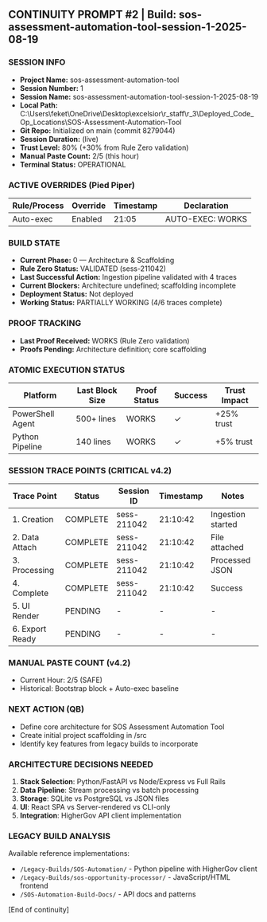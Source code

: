 ## CONTINUITY PROMPT #2 | Build: sos-assessment-automation-tool-session-1-2025-08-19

### SESSION INFO
- **Project Name:** sos-assessment-automation-tool
- **Session Number:** 1
- **Session Name:** sos-assessment-automation-tool-session-1-2025-08-19
- **Local Path:** C:\Users\feket\OneDrive\Desktop\excelsior\r_staff\r_3\Deployed_Code_Op_Locations\SOS-Assessment-Automation-Tool
- **Git Repo:** Initialized on main (commit 8279044)
- **Session Duration:** (live)
- **Trust Level:** 80% (+30% from Rule Zero validation)
- **Manual Paste Count:** 2/5 (this hour)
- **Terminal Status:** OPERATIONAL

### ACTIVE OVERRIDES (Pied Piper)
| Rule/Process | Override | Timestamp | Declaration |
|-------------|----------|-----------|-------------|
| Auto-exec | Enabled | 21:05 | AUTO-EXEC: WORKS |

### BUILD STATE
- **Current Phase:** 0 — Architecture & Scaffolding
- **Rule Zero Status:** VALIDATED (sess-211042)
- **Last Successful Action:** Ingestion pipeline validated with 4 traces
- **Current Blockers:** Architecture undefined; scaffolding incomplete
- **Deployment Status:** Not deployed
- **Working Status:** PARTIALLY WORKING (4/6 traces complete)

### PROOF TRACKING
- **Last Proof Received:** WORKS (Rule Zero validation)
- **Proofs Pending:** Architecture definition; core scaffolding

### ATOMIC EXECUTION STATUS
| Platform | Last Block Size | Proof Status | Success | Trust Impact |
|----------|------------------|--------------|---------|--------------|
| PowerShell Agent | 500+ lines | WORKS | ✓ | +25% trust |
| Python Pipeline | 140 lines | WORKS | ✓ | +5% trust |

### SESSION TRACE POINTS (CRITICAL v4.2)
| Trace Point | Status | Session ID | Timestamp | Notes |
|-------------|--------|------------|-----------|-------|
| 1. Creation | COMPLETE | sess-211042 | 21:10:42 | Ingestion started |
| 2. Data Attach | COMPLETE | sess-211042 | 21:10:42 | File attached |
| 3. Processing | COMPLETE | sess-211042 | 21:10:42 | Processed JSON |
| 4. Complete | COMPLETE | sess-211042 | 21:10:42 | Success |
| 5. UI Render | PENDING | - | - | - |
| 6. Export Ready | PENDING | - | - | - |

### MANUAL PASTE COUNT (v4.2)
- Current Hour: 2/5 (SAFE)
- Historical: Bootstrap block + Auto-exec baseline

### NEXT ACTION (QB)
- Define core architecture for SOS Assessment Automation Tool
- Create initial project scaffolding in /src
- Identify key features from legacy builds to incorporate

### ARCHITECTURE DECISIONS NEEDED
1. **Stack Selection**: Python/FastAPI vs Node/Express vs Full Rails
2. **Data Pipeline**: Stream processing vs batch processing
3. **Storage**: SQLite vs PostgreSQL vs JSON files
4. **UI**: React SPA vs Server-rendered vs CLI-only
5. **Integration**: HigherGov API client implementation

### LEGACY BUILD ANALYSIS
Available reference implementations:
- `/Legacy-Builds/SOS-Automation/` - Python pipeline with HigherGov client
- `/Legacy-Builds/sos-opportunity-processor/` - JavaScript/HTML frontend
- `/SOS-Automation-Build-Docs/` - API docs and patterns

[End of continuity]